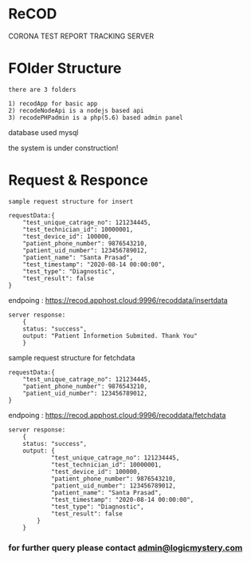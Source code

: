 # ReCOD

CORONA TEST REPORT TRACKING SERVER

# FOlder Structure

    there are 3 folders

    1) recodApp for basic app
    2) recodeNodeApi is a nodejs based api
    3) recodePHPadmin is a php(5.6) based admin panel

database used mysql

the system is under construction!

# Request & Responce

    sample request structure for insert

    requestData:{
        "test_unique_catrage_no": 121234445,
        "test_technician_id": 10000001,
        "test_device_id": 100000,
        "patient_phone_number": 9876543210,
        "patient_uid_number": 123456789012,
        "patient_name": "Santa Prasad",
        "test_timestamp": "2020-08-14 00:00:00",
        "test_type": "Diagnostic",
        "test_result": false
    }
endpoing : https://recod.apphost.cloud:9996/recoddata/insertdata

    server response: 
        {
        status: "success",
        output: "Patient Informetion Submited. Thank You"
        }

  sample request structure for fetchdata

    requestData:{
        "test_unique_catrage_no": 121234445,
        "patient_phone_number": 9876543210,
        "patient_uid_number": 123456789012,
    }
endpoing : https://recod.apphost.cloud:9996/recoddata/fetchdata

    server response: 
        {
        status: "success",
        output: {
                "test_unique_catrage_no": 121234445,
                "test_technician_id": 10000001,
                "test_device_id": 100000,
                "patient_phone_number": 9876543210,
                "patient_uid_number": 123456789012,
                "patient_name": "Santa Prasad",
                "test_timestamp": "2020-08-14 00:00:00",
                "test_type": "Diagnostic",
                "test_result": false
            }
        }

### for further query please contact admin@logicmystery.com

